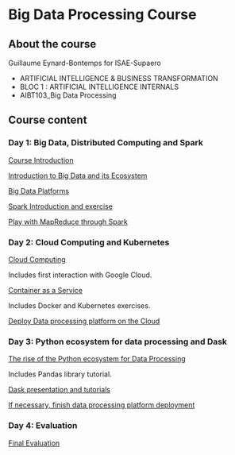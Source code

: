 # Big Data Processing Course

## About the course

Guillaume Eynard-Bontemps for ISAE-Supaero


- ARTIFICIAL INTELLIGENCE & BUSINESS TRANSFORMATION
- BLOC 1 : ARTIFICIAL INTELLIGENCE INTERNALS
- AIBT103_Big Data Processing

## Course content

### Day 1: Big Data, Distributed Computing and Spark

[Course Introduction](00_Course_Introduction.html)

[Introduction to Big Data and its Ecosystem](01_Introduction_Big_Data.html)

[Big Data Platforms](02_Big_Data_Platforms.html)

[Spark Introduction and exercise](03_Spark_Introduction.html)

[Play with MapReduce through Spark](https://mybinder.org/v2/gh/guillaumeeb/isae-supaero-aibt103-bigdata/main?urlpath=lab)

### Day 2: Cloud Computing and Kubernetes

[Cloud Computing](10_Cloud_Computing.html)

Includes first interaction with Google Cloud.

[Container as a Service](12_CaaS.html)

Includes Docker and Kubernetes exercises.

[Deploy Data processing platform on the Cloud](13_Dask_On_Cloud.html)

### Day 3: Python ecosystem for data processing and Dask

[The rise of the Python ecosystem for Data Processing](21_Python_Data_Processing.html)

Includes Pandas library tutorial.

[Dask presentation and tutorials](22_Dask_Pangeo.html)

[If necessary, finish data processing platform deployment](13_Dask_On_Cloud.html)

### Day 4: Evaluation

[Final Evaluation](30_Evaluation.html)
